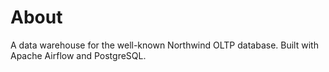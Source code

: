 
# About

A data warehouse for the well-known Northwind OLTP database. Built with Apache Airflow and PostgreSQL.